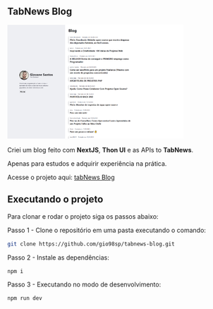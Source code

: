 ## TabNews Blog

<img src='./public/screenshot.png' self='center' width='400'><br />

Criei um blog feito com **NextJS**, **Thon UI** e as APIs to **TabNews**.

Apenas para estudos e adquirir experiência na prática.

Acesse o projeto aqui: [tabNews Blog](https://tabnews-blog.vercel.app/)

## Executando o projeto

Para clonar e rodar o projeto siga os passos abaixo:

Passo 1 - Clone o repositório em uma pasta executando o comando:

```bash
git clone https://github.com/gio98sp/tabnews-blog.git
```

Passo 2 - Instale as dependências:

```bash
npm i
```

Passo 3 - Executando no modo de desenvolvimento:

```bash
npm run dev
```
